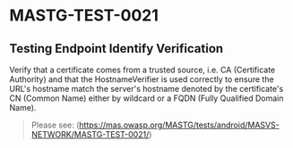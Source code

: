 #  MASTG-TEST-0021

## Testing Endpoint Identify Verification

Verify that a certificate comes from a trusted source, i.e. CA (Certificate Authority) and that the HostnameVerifier is used correctly to ensure the URL's hostname match the server's hostname denoted by the certificate's CN (Common Name) either by wildcard or a FQDN (Fully Qualified Domain Name).

> Please see: (https://mas.owasp.org/MASTG/tests/android/MASVS-NETWORK/MASTG-TEST-0021/)